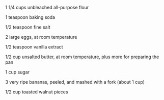 1 1/4 cups unbleached all-purpose flour

1 teaspoon baking soda

1/2 teaspoon fine salt

2 large eggs, at room temperature

1/2 teaspoon vanilla extract

1/2 cup unsalted butter, at room temperature, plus more for preparing the pan

1 cup sugar

3 very ripe bananas, peeled, and mashed with a fork (about 1 cup)

1/2 cup toasted walnut pieces
